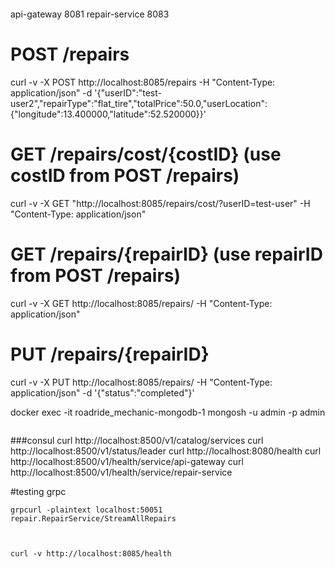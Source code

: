 ```
```
api-gateway 8081
repair-service 8083

# POST /repairs
curl -v -X POST http://localhost:8085/repairs -H "Content-Type: application/json" -d '{"userID":"test-user2","repairType":"flat_tire","totalPrice":50.0,"userLocation":{"longitude":13.400000,"latitude":52.520000}}'

# GET /repairs/cost/{costID} (use costID from POST /repairs)
curl -v -X GET "http://localhost:8085/repairs/cost/<costID>?userID=test-user" -H "Content-Type: application/json"

# GET /repairs/{repairID} (use repairID from POST /repairs)
curl -v -X GET http://localhost:8085/repairs/<repairID> -H "Content-Type: application/json"

# PUT /repairs/{repairID}
curl -v -X PUT http://localhost:8085/repairs/<repairID> -H "Content-Type: application/json" -d '{"status":"completed"}'

docker exec -it roadride_mechanic-mongodb-1 mongosh -u admin -p admin
```
```

###consul
curl http://localhost:8500/v1/catalog/services
curl http://localhost:8500/v1/status/leader
curl http://localhost:8080/health
curl http://localhost:8500/v1/health/service/api-gateway
curl http://localhost:8500/v1/health/service/repair-service

#testing grpc
```
grpcurl -plaintext localhost:50051 repair.RepairService/StreamAllRepairs
```
```


curl -v http://localhost:8085/health
